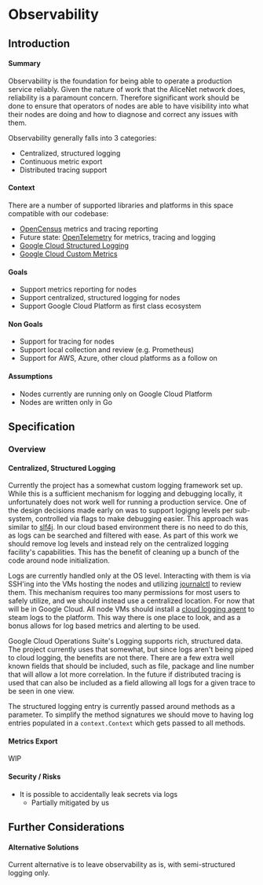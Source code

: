 # Observability

## Introduction

#### Summary

Observability is the foundation for being able to operate a production service reliably. Given the nature
of work that the AliceNet network does, reliability is a paramount concern. Therefore significant work
should be done to ensure that operators of nodes are able to have visibility into what their nodes are doing
and how to diagnose and correct any issues with them.

Observability generally falls into 3 categories:

- Centralized, structured logging
- Continuous metric export
- Distributed tracing support

#### Context

There are a number of supported libraries and platforms in this space compatible with our codebase:

- [OpenCensus](https://opencensus.io) metrics and tracing reporting
- Future state: [OpenTelemetry](https://opentelemetry.io) for metrics, tracing and logging
- [Google Cloud Structured Logging](https://cloud.google.com/logging/docs/structured-logging)
- [Google Cloud Custom Metrics](https://cloud.google.com/monitoring/custom-metrics)

#### Goals

- Support metrics reporting for nodes
- Support centralized, structured logging for nodes
- Support Google Cloud Platform as first class ecosystem

#### Non Goals

- Support for tracing for nodes
- Support local collection and review (e.g. Prometheus)
- Support for AWS, Azure, other cloud platforms as a follow on

#### Assumptions

- Nodes currently are running only on Google Cloud Platform
- Nodes are written only in Go

## Specification

### Overview

#### Centralized, Structured Logging

Currently the project has a somewhat custom logging framework set up. While this is a
sufficient mechanism for logging and debugging locally, it unfortunately does not work
well for running a production service. One of the design decisions made early on was to
support logigng levels per sub-system, controlled via flags to make debugging easier.
This approach was similar to [slf4j](https://www.slf4j.org). In our cloud based
environment there is no need to do this, as logs can be searched and filtered with ease.
As part of this work we should remove log levels and instead rely on the centralized
logging facility's capabilities. This has the benefit of cleaning up a bunch of the
code around node initialization.

Logs are currently handled only at the OS level. Interacting with them is via SSH'ing
into the VMs hosting the nodes and utilizing [journalctl](https://www.freedesktop.org/software/systemd/man/journalctl.html)
to review them. This mechanism requires too many permissions for most users to safely
utilize, and we should instead use a centralized location. For now that will be in
Google Cloud. All node VMs should install a [cloud logging agent](https://cloud.google.com/logging/docs/agent/logging/installation)
to steam logs to the platform. This way there is one place to look, and as a bonus allows
for log based metrics and alerting to be used.

Google Cloud Operations Suite's Logging supports rich, structured data. The project
currently uses that somewhat, but since logs aren't being piped to cloud logging, the
benefits are not there. There are a few extra well known fields that should be included,
such as file, package and line number that will allow a lot more correlation. In the
future if distributed tracing is used that can also be included as a field allowing
all logs for a given trace to be seen in one view.

The structured logging entry is currently passed around methods as a parameter. To
simplify the method signatures we should move to having log entries populated in a
`context.Context` which gets passed to all methods.

#### Metrics Export

WIP

#### Security / Risks

- It is possible to accidentally leak secrets via logs
  - Partially mitigated by us

## Further Considerations

#### Alternative Solutions

Current alternative is to leave observability as is, with semi-structured logging only.

